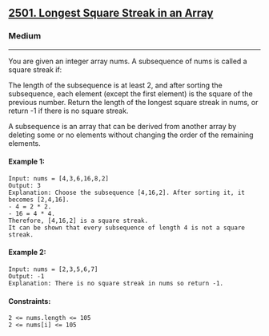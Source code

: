 [2501. Longest Square Streak in an Array](https://leetcode.com/problems/longest-square-streak-in-an-array/?envType=daily-question&envId=2024-10-28)
---------------------------------------------------------------------------------------------------------------------------------------------

### Medium
---------------------------------------------------------------------------------------------------------------------------------------------

You are given an integer array nums. A subsequence of nums is called a square streak if:

The length of the subsequence is at least 2, and
after sorting the subsequence, each element (except the first element) is the square of the previous number.
Return the length of the longest square streak in nums, or return -1 if there is no square streak.

A subsequence is an array that can be derived from another array by deleting some or no elements without changing the order of the remaining elements.

#### Example 1:
```
Input: nums = [4,3,6,16,8,2]
Output: 3
Explanation: Choose the subsequence [4,16,2]. After sorting it, it becomes [2,4,16].
- 4 = 2 * 2.
- 16 = 4 * 4.
Therefore, [4,16,2] is a square streak.
It can be shown that every subsequence of length 4 is not a square streak.
```
#### Example 2:
```
Input: nums = [2,3,5,6,7]
Output: -1
Explanation: There is no square streak in nums so return -1.
```
#### Constraints:
```
2 <= nums.length <= 105
2 <= nums[i] <= 105
```
